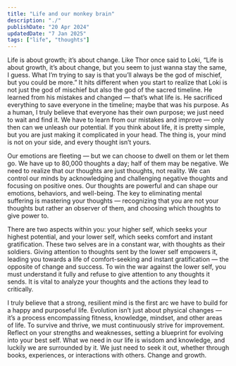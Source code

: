 ```yaml
---
title: "Life and our monkey brain"
description: "./"
publishDate: "20 Apr 2024"
updatedDate: "7 Jan 2025"
tags: ["life", "thoughts"]
---
```


Life is about growth; it’s about change. Like Thor once said to Loki, “Life is about growth, it’s about change, but you seem to just wanna stay the same, I guess. What I’m trying to say is that you’ll always be the god of mischief, but you could be more.” It hits different when you start to realize that Loki is not just the god of mischief but also the god of the sacred timeline. He learned from his mistakes and changed — that’s what life is. He sacrificed everything to save everyone in the timeline; maybe that was his purpose. As a human, I truly believe that everyone has their own purpose; we just need to wait and find it. We have to learn from our mistakes and improve — only then can we unleash our potential. If you think about life, it is pretty simple, but you are just making it complicated in your head. The thing is, your mind is not on your side, and every thought isn’t yours.  

Our emotions are fleeting — but we can choose to dwell on them or let them go. We have up to 80,000 thoughts a day; half of them may be negative. We need to realize that our thoughts are just thoughts, not reality. We can control our minds by acknowledging and challenging negative thoughts and focusing on positive ones. Our thoughts are powerful and can shape our emotions, behaviors, and well-being. The key to eliminating mental suffering is mastering your thoughts — recognizing that you are not your thoughts but rather an observer of them, and choosing which thoughts to give power to.  

There are two aspects within you: your higher self, which seeks your highest potential, and your lower self, which seeks comfort and instant gratification. These two selves are in a constant war, with thoughts as their soldiers. Giving attention to thoughts sent by the lower self empowers it, leading you towards a life of comfort-seeking and instant gratification — the opposite of change and success. To win the war against the lower self, you must understand it fully and refuse to give attention to any thoughts it sends. It is vital to analyze your thoughts and the actions they lead to critically.  

I truly believe that a strong, resilient mind is the first arc we have to build for a happy and purposeful life. Evolution isn’t just about physical changes — it’s a process encompassing fitness, knowledge, mindset, and other areas of life. To survive and thrive, we must continuously strive for improvement. Reflect on your strengths and weaknesses, setting a blueprint for evolving into your best self. What we need in our life is wisdom and knowledge, and luckily we are surrounded by it. We just need to seek it out, whether through books, experiences, or interactions with others. Change and growth.